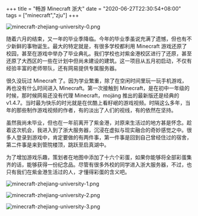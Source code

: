 +++
title = "畅游 Minecraft 浙大"
date = "2020-06-27T22:30:54+08:00"
tags = ["minecraft","zju"]
+++

![minecraft-zhejiang-university-0.png](/images/minecraft-zhejiang-university-0.png "启真湖与管院楼")

随着六月的结束，又一年的毕业季降临。今年的毕业季虽说充满了遗憾，但也有不少新鲜的事物诞生。最大的特定就是，有很多学校都利用 Minecraft 游戏还原了校园，甚至在游戏中举办了毕业典礼。我们学校也对紫金港校区进行了还原，甚至还原了大西区的一些在计划中但尚未建设的建筑。这一项目从五月初启动，不仅有经验丰富的老师带队，还有网易提供专属服务器。

很久没玩过 Minecraft 了。因为学业繁重，除了在空闲时间里玩一玩手机游戏，再也没有什么时间进入 Minecraft。第一次接触到 Minecraft，是在初中一年级的时候，那时候网易还没有代理 Minecraft，mojäng 推出的最新版还是经典的 v1.4.7。当时最为快乐的时光就是在优酷上看籽岷的游戏视频。时隔这么多年，当年的那些制作游戏视频的作者，有的淡出了人们的视线，有的依然在坚持。

虽然我尚未毕业，但也在一年前离开了紫金港，对原来生活过的地方甚是怀念。趁着这次机会，我进入到了浙大服务器，沉浸在虚拟与现实融合的奇妙感觉之中。很多人登录到游戏中，肯定要做的有两件事，第一件事是回到自己曾经住过的宿舍，第二件事是来到管院楼顶，跳跃至启真湖中。

为了增加游戏乐趣，策划者在地图中添加了十六个彩蛋，如果你能够将全部彩蛋集齐的话，能够获得一份纪念品。尽管有很多外校的同学进入浙大服务器，不过，也只有我们在紫金港生活过的人，才懂得彩蛋的含义吧。

![minecraft-zhejiang-university-1.png](/images/minecraft-zhejiang-university-1.png "云峰的樱花树")

![minecraft-zhejiang-university-2.png](/images/minecraft-zhejiang-university-2.png "启真湖上赛龙舟")

![minecraft-zhejiang-university-3.png](/images/minecraft-zhejiang-university-3.png "我们都是勇仔")